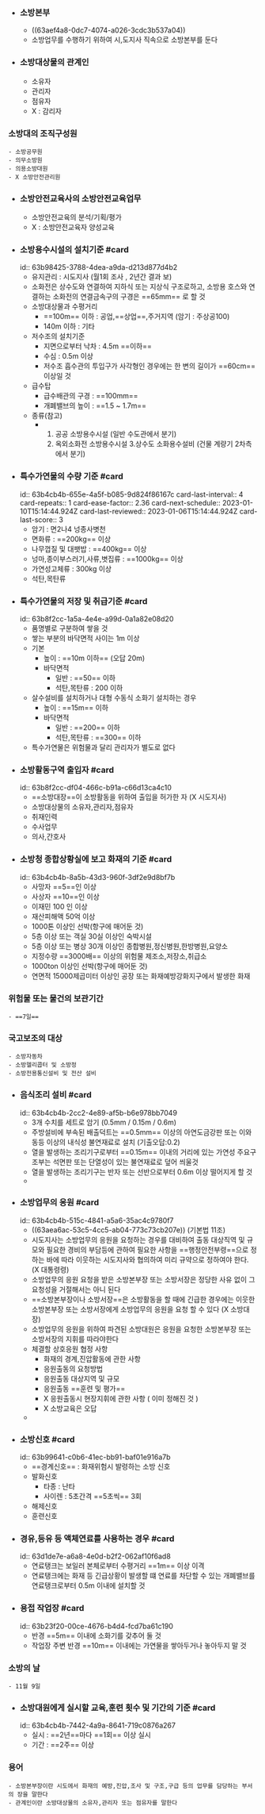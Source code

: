 - ### 소방본부
	- ((63aef4a8-0dc7-4074-a026-3cdc3b537a04))
	- 소방업무를 수행하기 위하여 시,도지사 직속으로 소방본부를 둔다
- ### 소방대상물의 관계인
	- 소유자
	- 관리자
	- 점유자
	- X : 감리자
### 소방대의 조직구성원
	- 소방공무원
	- 의무소방원
	- 의용소방대원
	- X 소방안전관리원
- ### 소방안전교육사의 소방안전교육업무
	- 소방안전교육의 분석/기획/평가
	- X : 소방안전교육자 양성교육
- ### 소방용수시설의 설치기준 #card
  id:: 63b98425-3788-4dea-a9da-d213d877d4b2
	- 유지관리 : 시도지사 (월1회 조사 , 2년간 결과 보)
	- 소화전은 상수도와 연결하여 지하식 또는 지상식 구조로하고, 소방용 호스와 연결하는 소화전의 연결금속구의 구경은 ==65mm== 로 할 것
	- 소방대상물과 수평거리
		- ==100m== 이하 : 공업,==상업==,주거지역 (암기 : 주상공100)
		- 140m 이하 : 기타
	- 저수조의 설치기준
		- 지면으로부터 낙차 : 4.5m ==이하==
		- 수심 : 0.5m 이상
		- 저수조 흡수관의 투입구가 사각형인 경우에는 한 변의 길이가 ==60cm== 이상일 것
	- 급수탑
		- 급수배관의 구경 : ==100mm==
		- 개폐밸브의 높이 : ==1.5 ~ 1.7m==
	- 종류(참고)
		- 1. 공공 소방용수시설 (일반 수도관에서 분기)
		  2. 옥외소화전 소방용수시설
		  3.상수도 소화용수설비 (건물 계량기 2차측에서 분기)
- ### 특수가연물의 수량 기준 #card
  id:: 63b4cb4b-655e-4a5f-b085-9d824f86167c
  card-last-interval:: 4
  card-repeats:: 1
  card-ease-factor:: 2.36
  card-next-schedule:: 2023-01-10T15:14:44.924Z
  card-last-reviewed:: 2023-01-06T15:14:44.924Z
  card-last-score:: 3
	- 암기 : 면2나4 넝종사볏천
	- 면화류 : ==200kg== 이상
	- 나무껍질 및 대팻밥 : ==400kg== 이상
	- 넝마,종이부스러기,사류,볏집류 : ==1000kg== 이상
	- 가연성고체류 : 300kg 이상
	- 석탄,목탄류
- ### 특수가연물의 저장 및 취급기준 #card
  id:: 63b8f2cc-1a5a-4e4e-a99d-0a1a82e08d20
	- 품명별로 구분하여 쌓을 것
	- 쌓는 부분의 바닥면적 사이는 1m 이상
	- 기본
		- 높이 : ==10m 이하== (오답 20m)
		- 바닥면적
			- 일반 : ==50== 이하
			- 석탄,목탄류 : 200 이하
	- 살수설비를 설치하거나 대형 수동식 소화기 설치하는 경우
		- 높이 : ==15m== 이하
		- 바닥면적
			- 일반 : ==200== 이하
			- 석탄,목탄류 : ==300== 이하
	- 특수가연물은 위험물과 달리 관리자가 별도로 없다
- ### 소방활동구역 출입자 #card
  id:: 63b8f2cc-df04-466c-b91a-c66d13ca4c10
	- ==소방대장==이 소방활동을 위하여 출입을 허가한 자  (X 시도지사)
	- 소방대상물의 소유자,관리자,점유자
	- 취재인력
	- 수사업무
	- 의사,간호사
- ### 소방청 종합상황실에 보고 화재의 기준 #card
  id:: 63b4cb4b-8a5b-43d3-960f-3df2e9d8bf7b
	- 사망자 ==5==인 이상
	- 사상자 ==10==인 이상
	- 이재민 100 인 이상
	- 재산피해액 50억 이상
	- 1000톤 이상인 선박(항구에 매어둔 것)
	- 5층 이상 또는 객실 30실 이상인 숙박시설
	- 5층 이상 또는 병상 30개 이상인 종합병원,정신병원,한방병원,요양소
	- 지정수량 ==3000배== 이상의 위험물 제조소,저장소,취급소
	- 1000ton 이상인 선박(항구에 매어둔 것)
	- 연면적 15000제곱미터 이상인 공장 또는 화재예방강화지구에서 발생한 화재
### 위험물 또는 물건의 보관기간
	- ==7일==
### 국고보조의 대상
	- 소방자동차
	- 소방헬리콥터 및 소방정
	- 소방전용통신설비 및 전산 설비
- ### 음식조리 설비 #card
  id:: 63b4cb4b-2cc2-4e89-af5b-b6e978bb7049
	- 3개 수치를 세트로 암기 (0.5mm / 0.15m / 0.6m)
	- 주방설비에 부속된 배출덕트는 ==0.5mm== 이상의 아연도금강판 또는 이와 동등 이상의 내식성 불연재료로 설치  (기출오답:0.2)
	- 열을 발생하는 조리기구로부터 ==0.15m== 이내의 거리에 있는 가연성 주요구조부는 석면판 또는 단열성이 있는 불연재료로 덮어 씌울것
	- 열을 발생하는 조리기구는 반자 또는 선반으로부터 0.6m 이상 떨어지게 할 것
	-
- ### 소방업무의 응원 #card
  id:: 63b4cb4b-515c-4841-a5a6-35ac4c9780f7
	- ((63aea6ac-53c5-4cc5-ab04-773c73cb207e)) (기본법 11조)
	- 시도지사는 소방업무의 응원을 요청하는 경우를 대비하여 출동 대상직역 및 규모와 필요한 경비의 부담등에 관하여 필요한 사항을 ==행정안전부령==으로 정하는 바에 따라 이웃하는 시도지사와 협의하여 미리 규약으로 정하여야 한다. (X 대통령령)
	- 소방업무의 응원 요청을 받은 소방본부장 또는 소방서장은 정당한 사유 없이 그 요청성을 거절해서는 아니 된다
	- ==소방본부장이나 소방서장==은 소방활동을 할 때에 긴급한 경우에는 이웃한 소방본부장 또는 소방서장에게 소방업무의 응원을 요청 할 수 있다 (X 소방대장)
	- 소방업무의 응원을 위하여 파견된 소방대원은 응원을 요청한 소방본부장 또는 소방서장의 지휘를 따라야한다
	- 체결할 상호응원 협정 사항
		- 화재의 경계,진압활동에 관한 사항
		- 응원출동의 요청방법
		- 응원출동 대상지역 및 규모
		- 응원출동  ==훈련 및 평가==
		- X 응원출동시 현장지휘에 관한 사항 ( 이미 정해진 것 )
		- X 소방교육은 오답
	-
- ### 소방신호 #card
  id:: 63b99641-c0b6-41ec-bb91-baf01e916a7b
	- ==경계신호== : 화재위험시 발령하는 소방 신호
	- 발화신호
		- 타종 : 난타
		- 사이렌 : 5초간격 ==5초씩== 3회
	- 해제신호
	- 훈련신호
- ### 경유,등유 등 액체연료를 사용하는 경우 #card
  id:: 63d1de7e-a6a8-4e0d-b2f2-062af10f6ad8
	- 연료탱크는 보일러 본체로부터 수평거리 ==1m== 이상 이격
	- 연료탱크에는 화재 등 긴급상황이 발생할 떄 연료를 차단할 수 있는 개폐밸브를 연료탱크로부터 0.5m 이내에 설치할 것
- ### 용접 작업장 #card
  id:: 63b23f20-00ce-4676-b4d4-fcd7ba61c190
	- 반경 ==5m== 이내에 소화기를 갖추어 둘 것
	- 작업장 주변 반경 ==10m== 이내에는 가연물을 쌓아두거나 놓아두지 말 것
### 소방의 날
	- 11월 9일
- ### 소방대원에게 실시할 교육,훈련 횟수 및 기간의 기준 #card
  id:: 63b4cb4b-7442-4a9a-8641-719c0876a267
	- 실시 : ==2년==마다 ==1회== 이상 실시
	- 기간 : ==2주== 이상
### 용어
	- 소방본부장이란 시도에서 화재의 예방,진압,조사 및 구조,구급 등의 업무를 담당하는 부서의 장을 말한다
	- 관계인이란 소방대상물의 소유자,관리자 또는 점유자를 말한다